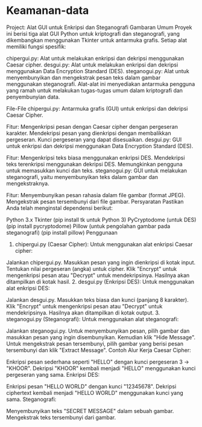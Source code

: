 # Keamanan-data
Project: Alat GUI untuk Enkripsi dan Steganografi
Gambaran Umum
Proyek ini berisi tiga alat GUI Python untuk kriptografi dan steganografi, yang dikembangkan menggunakan Tkinter untuk antarmuka grafis. Setiap alat memiliki fungsi spesifik:

chipergui.py: Alat untuk melakukan enkripsi dan dekripsi menggunakan Caesar cipher.
desgui.py: Alat untuk melakukan enkripsi dan dekripsi menggunakan Data Encryption Standard (DES).
steganogui.py: Alat untuk menyembunyikan dan mengekstrak pesan teks dalam gambar menggunakan steganografi.
Alat-alat ini menyediakan antarmuka pengguna yang ramah untuk melakukan tugas-tugas umum dalam kriptografi dan penyembunyian data.

File-File
chipergui.py:
Antarmuka grafis (GUI) untuk enkripsi dan dekripsi Caesar Cipher.

Fitur:
Mengenkripsi pesan dengan Caesar cipher dengan pergeseran karakter.
Mendekripsi pesan yang dienkripsi dengan membalikkan pergeseran.
Kunci pergeseran yang dapat disesuaikan.
desgui.py:
GUI untuk enkripsi dan dekripsi menggunakan Data Encryption Standard (DES).

Fitur:
Mengenkripsi teks biasa menggunakan enkripsi DES.
Mendekripsi teks terenkripsi menggunakan dekripsi DES.
Memungkinkan pengguna untuk memasukkan kunci dan teks.
steganogui.py:
GUI untuk melakukan steganografi, yaitu menyembunyikan teks dalam gambar dan mengekstraknya.

Fitur:
Menyembunyikan pesan rahasia dalam file gambar (format JPEG).
Mengekstrak pesan tersembunyi dari file gambar.
Persyaratan
Pastikan Anda telah menginstal dependensi berikut:

Python 3.x
Tkinter (pip install tk untuk Python 3)
PyCryptodome (untuk DES) (pip install pycryptodome)
Pillow (untuk pengolahan gambar pada steganografi) (pip install pillow)
Penggunaan
1. chipergui.py (Caesar Cipher):
Untuk menggunakan alat enkripsi Caesar cipher:

Jalankan chipergui.py.
Masukkan pesan yang ingin dienkripsi di kotak input.
Tentukan nilai pergeseran (angka) untuk cipher.
Klik "Encrypt" untuk mengenkripsi pesan atau "Decrypt" untuk mendekripsinya.
Hasilnya akan ditampilkan di kotak hasil.
2. desgui.py (Enkripsi DES):
Untuk menggunakan alat enkripsi DES:

Jalankan desgui.py.
Masukkan teks biasa dan kunci (panjang 8 karakter).
Klik "Encrypt" untuk mengenkripsi pesan atau "Decrypt" untuk mendekripsinya.
Hasilnya akan ditampilkan di kotak output.
3. steganogui.py (Steganografi):
Untuk menggunakan alat steganografi:

Jalankan steganogui.py.
Untuk menyembunyikan pesan, pilih gambar dan masukkan pesan yang ingin disembunyikan. Kemudian klik "Hide Message".
Untuk mengekstrak pesan tersembunyi, pilih gambar yang berisi pesan tersembunyi dan klik "Extract Message".
Contoh Alur Kerja
Caesar Cipher:

Enkripsi pesan sederhana seperti "HELLO" dengan kunci pergeseran 3 → "KHOOR".
Dekripsi "KHOOR" kembali menjadi "HELLO" menggunakan kunci pergeseran yang sama.
Enkripsi DES:

Enkripsi pesan "HELLO WORLD" dengan kunci "12345678".
Dekripsi ciphertext kembali menjadi "HELLO WORLD" menggunakan kunci yang sama.
Steganografi:

Menyembunyikan teks "SECRET MESSAGE" dalam sebuah gambar.
Mengekstrak teks tersembunyi dari gambar.
